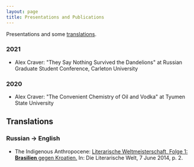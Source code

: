 ```yaml
---
layout: page
title: Presentations and Publications
---
```


Presentations and some [translations](#translations).

### 2021

-	Alex Craver: "They Say Nothing Survived the Dandelions" at Russian Graduate Student Conference, Carleton University

### 2020

-	Alex Craver: "The Convenient Chemistry of Oil and Vodka" at Tyumen State University


## Translations

### Russian → English

-   The Indigenous Anthropocene: [Literarische Weltmeisterschaft, Folge 1:
    **Brasilien** gegen Kroatien.](https://www.welt.de/128818475) In:
    Die Literarische Welt, 7 June 2014, p. 2.


